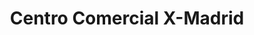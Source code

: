 ---
title: "Centro Comercial X-Madrid"
url: /alcorcon/centro-comercial-x-madrid/
shop: Einkaufszentrum
---